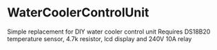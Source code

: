 # WaterCoolerControlUnit
Simple replacement for DIY water cooler control unit
Requires DS18B20 temperature sensor, 4.7k resistor, lcd display and 240V 10A relay
